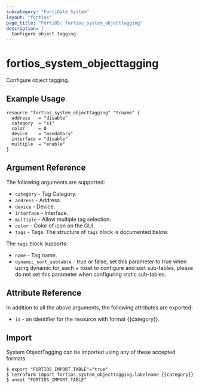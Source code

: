 ```yaml
---
subcategory: "FortiGate System"
layout: "fortios"
page_title: "FortiOS: fortios_system_objecttagging"
description: |-
  Configure object tagging.
---
```


# fortios_system_objecttagging
Configure object tagging.

## Example Usage

```hcl
resource "fortios_system_objecttagging" "trname" {
  address   = "disable"
  category  = "s1"
  color     = 0
  device    = "mandatory"
  interface = "disable"
  multiple  = "enable"
}
```

## Argument Reference


The following arguments are supported:

* `category` - Tag Category.
* `address` - Address.
* `device` - Device.
* `interface` - Interface.
* `multiple` - Allow multiple tag selection.
* `color` - Color of icon on the GUI.
* `tags` - Tags. The structure of `tags` block is documented below.

The `tags` block supports:

* `name` - Tag name.
* `dynamic_sort_subtable` - true or false, set this parameter to true when using dynamic for_each + toset to configure and sort sub-tables, please do not set this parameter when configuring static sub-tables.

## Attribute Reference

In addition to all the above arguments, the following attributes are exported:
* `id` - an identifier for the resource with format {{category}}.

## Import

System ObjectTagging can be imported using any of these accepted formats:
```
$ export "FORTIOS_IMPORT_TABLE"="true"
$ terraform import fortios_system_objecttagging.labelname {{category}}
$ unset "FORTIOS_IMPORT_TABLE"
```
